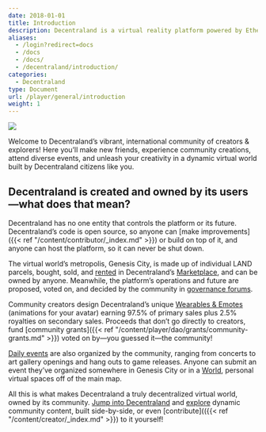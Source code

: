 ```yaml
---
date: 2018-01-01
title: Introduction
description: Decentraland is a virtual reality platform powered by Ethereum.
aliases:
  - /login?redirect=docs
  - /docs
  - /docs/
  - /decentraland/introduction/
categories:
  - Decentraland
type: Document
url: /player/general/introduction
weight: 1
---
```


<img src="/images/players/Homepage.png"/>

Welcome to Decentraland’s vibrant, international community of creators & explorers! Here you’ll make new friends, experience community creations, attend diverse events, and unleash your creativity in a dynamic virtual world built by Decentraland citizens like you.

## Decentraland is created and owned by its users—what does that mean?

Decentraland has no one entity that controls the platform or its future. Decentraland’s code is open source, so anyone can [make improvements]({{< ref "/content/contributor/_index.md" >}}) or build on top of it, and anyone can host the platform, so it can never be shut down.

The virtual world’s metropolis, Genesis City, is made up of individual LAND parcels, bought, sold, and [rented](https://decentraland.org/blog/announcements/land-rentals-become-an-easy-process-via-decentraland-s-marketplace) in Decentraland’s [Marketplace](https://market.decentraland.org/), and can be owned by anyone. Meanwhile, the platform’s operations and future are proposed, voted on, and decided by the community in [governance forums](https://governance.decentraland.org/).

Community creators design Decentraland’s unique [Wearables & Emotes](https://market.decentraland.org/browse?assetType=item&section=wearables&vendor=decentraland&page=1&sortBy=newest) (animations for your avatar) earning 97.5% of primary sales plus 2.5% royalties on secondary sales. Proceeds that don’t go directly to creators, fund [community grants]({{< ref "/content/player/dao/grants/community-grants.md" >}}) voted on by—you guessed it—the community!

[Daily events](https://events.decentraland.org/) are also organized by the community, ranging from concerts to art gallery openings and hang outs to game releases. Anyone can submit an event they’ve organized somewhere in Genesis City or in a [World](https://decentraland.org/blog/announcements/introducing-decentraland-worlds-beta-your-own-3d-space-in-the-metaverse), personal virtual spaces off of the main map.

All this is what makes Decentraland a truly decentralized virtual world, owned by its community. [Jump into Decentraland](https://play.decentraland.org) and [explore](https://places.decentraland.org/) dynamic community content, built side-by-side, or even [contribute](({{< ref "/content/creator/_index.md" >}}) to it yourself!
